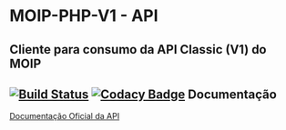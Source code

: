 MOIP-PHP-V1 - API
====================================================

Cliente para consumo da API Classic (V1) do MOIP
 ----------
 
[![Build Status](https://travis-ci.org/valterjrdev/moip-php-v1.svg?branch=master)](https://travis-ci.org/valterjrdev/moip-php-v1)
[![Codacy Badge](https://api.codacy.com/project/badge/Grade/16fee4a11a4748508eb3aee0ca80d780)](https://www.codacy.com/app/valterjrdev/moip-php-v1?utm_source=github.com&amp;utm_medium=referral&amp;utm_content=valterjrdev/moip-php-v1&amp;utm_campaign=Badge_Grade)
Documentação
 ----------
[Documentação Oficial da API](https://labs.moip.com.br/integracao/visao-geral/)

